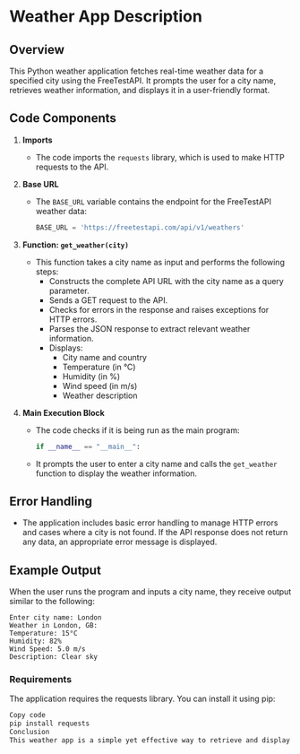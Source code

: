 
# Weather App Description

## Overview
This Python weather application fetches real-time weather data for a specified city using the FreeTestAPI. It prompts the user for a city name, retrieves weather information, and displays it in a user-friendly format.

## Code Components

1. **Imports**
   - The code imports the `requests` library, which is used to make HTTP requests to the API.

2. **Base URL**
   - The `BASE_URL` variable contains the endpoint for the FreeTestAPI weather data:
     ```python
     BASE_URL = 'https://freetestapi.com/api/v1/weathers'
     ```

3. **Function: `get_weather(city)`**
   - This function takes a city name as input and performs the following steps:
     - Constructs the complete API URL with the city name as a query parameter.
     - Sends a GET request to the API.
     - Checks for errors in the response and raises exceptions for HTTP errors.
     - Parses the JSON response to extract relevant weather information.
     - Displays:
       - City name and country
       - Temperature (in °C)
       - Humidity (in %)
       - Wind speed (in m/s)
       - Weather description

4. **Main Execution Block**
   - The code checks if it is being run as the main program:
     ```python
     if __name__ == "__main__":
     ```
   - It prompts the user to enter a city name and calls the `get_weather` function to display the weather information.

## Error Handling

 - The application includes basic error handling to manage HTTP errors and cases where a city is not found. If the API response does not return any data, an appropriate error message is 
 displayed.

## Example Output

When the user runs the program and inputs a city name, they receive output similar to the following:
```plaintext
Enter city name: London
Weather in London, GB:
Temperature: 15°C
Humidity: 82%
Wind Speed: 5.0 m/s
Description: Clear sky
```


### Requirements
The application requires the requests library. You can install it using pip:
```bash
Copy code
pip install requests
Conclusion
This weather app is a simple yet effective way to retrieve and display weather information using an external API. It can be further enhanced by adding features such as a graphical user interface (GUI), extended forecasts, or support for multiple cities.
